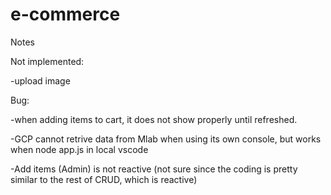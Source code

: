# e-commerce

Notes

Not implemented:

-upload image

Bug: 

-when adding items to cart, it does not show properly until refreshed.

-GCP cannot retrive data from Mlab when using its own console, but works when node app.js in local vscode

-Add items (Admin) is not reactive (not sure since the coding is pretty similar to the rest of CRUD, which is reactive)

